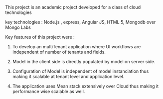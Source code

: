 

This project is an academic project developed for a class of cloud technologies

key technologies : Node.js , express, Angular JS, HTML 5, Mongodb over Mongo Labs

Key features of this project were :
 
 1) To develop an multiTenant application where UI workflows are independent of number of tenants and fields.
 
 2) Model in the client side is directly populated by model on server side. 
 
 3) Configuration of Model is independent of model instanciation thus making it scalable at tenant level and application level.
 
 4) The application uses Mean stack extensively over Cloud thus making it performance wise scalable as well.
